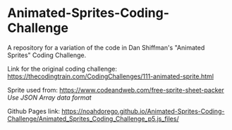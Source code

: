 # Animated-Sprites-Coding-Challenge
A repository for a variation of the code in Dan Shiffman's "Animated Sprites" Coding Challenge.

Link for the original coding challenge: https://thecodingtrain.com/CodingChallenges/111-animated-sprite.html

Sprite used from: https://www.codeandweb.com/free-sprite-sheet-packer *Use JSON Array data format*

Github Pages link: https://noahdorego.github.io/Animated-Sprites-Coding-Challenge/Animated_Sprites_Coding_Challenge_p5.js_files/
